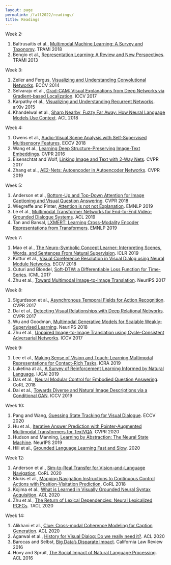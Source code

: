 ```yaml
---
layout: page
permalink: /fall2022/readings/
title: Readings
---
```


Week 2:
1. Baltrusaitis et al., [Multimodal Machine Learning: A Survey and Taxonomy](https://piazza.com/class_profile/get_resource/kcnr11wq24q6z7/keln1op3u2j5z1). TPAMI 2018
2. Bengio et al., [Representation Learning: A Review and New Perspectives](https://piazza.com/class_profile/get_resource/kcnr11wq24q6z7/keln1obkjer5ym). TPAMI 2013

Week 3:
1. Zeiler and Fergus, [Visualizing and Understanding Convolutional Networks](https://piazza.com/class_profile/get_resource/jjyt9xcoem64k5/jlvnkpiszoo26g). ECCV 2014
2. Selvaraju et al., [Grad-CAM: Visual Explanations from Deep Networks via Gradient-based Localization](https://piazza.com/class_profile/get_resource/jjyt9xcoem64k5/jlscu1vibjh3s8). ICCV 2017
3. Karpathy et al., [Visualizing and Understanding Recurrent Networks](https://arxiv.org/pdf/1506.02078.pdf). arXiv 2015
4. Khandelwal et al., [Sharp Nearby, Fuzzy Far Away: How Neural Language Models Use Context](https://arxiv.org/pdf/1805.04623.pdf). ACL 2018

Week 4:
1. Owens et al., [Audio-Visual Scene Analysis with Self-Supervised Multisensory Features](https://piazza.com/class_profile/get_resource/kcnr11wq24q6z7/kfcvzq9wixp4h5). ECCV 2018
2. Wang et al., [Learning Deep Structure-Preserving Image-Text Embeddings](https://piazza.com/class_profile/get_resource/kcnr11wq24q6z7/kfcvzks1fk13yc). CVPR 2016
3. Eisenschtat and Wolf, [Linking Image and Text with 2-Way Nets](https://piazza.com/class_profile/get_resource/kcnr11wq24q6z7/kfcvzj5yckj3wi). CVPR 2017
4. Zhang et al., [AE2-Nets: Autoencoder in Autoencoder Networks](https://piazza.com/class_profile/get_resource/kcnr11wq24q6z7/kfcvzkwln5e3yh). CVPR 2019

Week 5:
1. Anderson et al., [Bottom-Up and Top-Down Attention for Image Captioning and Visual Question Answering](https://piazza.com/class_profile/get_resource/kcnr11wq24q6z7/kfmv9b4ykqt6ou). CVPR 2018
2. Wiegreffe and Pinter, [Attention is not not Explanation](https://piazza.com/class_profile/get_resource/kcnr11wq24q6z7/kfmv9jk378q774). EMNLP 2019
3. Le et al., [Multimodal Transformer Networks for End-to-End Video-Grounded Dialogue Systems](https://piazza.com/class_profile/get_resource/kcnr11wq24q6z7/kfmv97aseti6i1). ACL 2019 
4. Tan and Bansal, [LXMERT: Learning Cross-Modality Encoder Representations from Transformers](https://piazza.com/class_profile/get_resource/kcnr11wq24q6z7/kfmv96gl6at6gg). EMNLP 2019

Week 7:
1. Mao et al., [The Neuro-Symbolic Concept Learner: Interpreting Scenes, Words, and Sentences From Natural Supervision](https://arxiv.org/pdf/1904.12584.pdf). ICLR 2019
2. Kottur et al., [Visual Coreference Resolution in Visual Dialog using Neural Module Networks](https://arxiv.org/pdf/1809.01816.pdf). ECCV 2018
3. Cuturi and Blondel, [Soft-DTW: a Differentiable Loss Function for Time-Series](https://arxiv.org/pdf/1703.01541.pdf). ICML 2017
4. Zhu et al., [Toward Multimodal Image-to-Image Translation](https://papers.nips.cc/paper/6650-toward-multimodal-image-to-image-translation.pdf). NeurIPS 2017

Week 8:
1. Sigurdsson et al., [Asynchronous Temporal Fields for Action Recognition](https://arxiv.org/abs/1612.06371). CVPR 2017
2. Dai et al., [Detecting Visual Relationships with Deep Relational Networks](https://arxiv.org/abs/1704.03114). CVPR 2017 
3. Wu and Goodman, [Multimodal Generative Models for Scalable Weakly-Supervised Learning](https://arxiv.org/abs/1802.05335). NeurIPS 2018
4. Zhu et al., [Unpaired Image-to-Image Translation using Cycle-Consistent Adversarial Networks](https://arxiv.org/abs/1703.10593). ICCV 2017

Week 9:
1. Lee et al., [Making Sense of Vision and Touch: Learning Multimodal Representations for Contact-Rich Tasks](https://arxiv.org/pdf/1907.13098.pdf). ICRA 2019
2. Luketina at al., [A Survey of Reinforcement Learning Informed by Natural Language](https://arxiv.org/pdf/1906.03926.pdf). IJCAI 2019
3. Das et al., [Neural Modular Control for Embodied Question Answering](https://arxiv.org/pdf/1810.11181.pdf). CoRL 2018
4. Dai et al., [Towards Diverse and Natural Image Descriptions via a Conditional GAN](https://arxiv.org/pdf/1703.06029.pdf). ICCV 2019

Week 10:
1. Pang and Wang, [Guessing State Tracking for Visual Dialogue](https://piazza.com/class_profile/get_resource/kcnr11wq24q6z7/kh0rhs63hoo20w). ECCV 2020
2. Hu et al., [Iterative Answer Prediction with Pointer-Augmented Multimodal Transformers for TextVQA](https://piazza.com/class_profile/get_resource/kcnr11wq24q6z7/kh0rhrfwmxk2o5). CVPR 2020
3. Hudson and Manning, [Learning by Abstraction: The Neural State Machine](https://piazza.com/class_profile/get_resource/kcnr11wq24q6z7/kh0rhm94vtu209). NeurIPS 2019
4. Hill et al., [Grounded Language Learning Fast and Slow](https://piazza.com/class_profile/get_resource/kcnr11wq24q6z7/kh0rhdrt5leu0). 2020

Week 12:
1. Anderson et al., [Sim-to-Real Transfer for Vision-and-Language Navigation](https://piazza.com/class_profile/get_resource/kcnr11wq24q6z7/khkw1kazr8f4pa). CoRL 2020
2. Blukis et al., [Mapping Navigation Instructions to Continuous Control Actions with Position-Visitation Prediction](https://piazza.com/class_profile/get_resource/kcnr11wq24q6z7/khkw2deazjf7n3). CoRL 2018
3. Kojima et al., [What is Learned in Visually Grounded Neural Syntax Acquisition](https://piazza.com/class_profile/get_resource/kcnr11wq24q6z7/khkw3h27w5720a). ACL 2020
4. Zhu et al., [The Return of Lexical Dependencies: Neural Lexicalized PCFGs](https://piazza.com/class_profile/get_resource/kcnr11wq24q6z7/khkw3zkbfz3323). TACL 2020 

Week 14:
1. Alikhani et al., [Clue: Cross-modal Coherence Modeling for Caption Generation](https://arxiv.org/abs/2005.00908). ACL 2020
2. Agarwal et al., [History for Visual Dialog: Do we really need it?](https://arxiv.org/pdf/2005.07493.pdf). ACL 2020
3. Barocas and Selbst, [Big Data’s Disparate Impact](https://piazza.com/class_profile/get_resource/kcnr11wq24q6z7/ki64rsjlib766). California Law Review 2016
4. Hovy and Spruit, [The Social Impact of Natural Language Processing](https://piazza.com/class_profile/get_resource/kcnr11wq24q6z7/ki64qpvx44k5ei). ACL 2016
